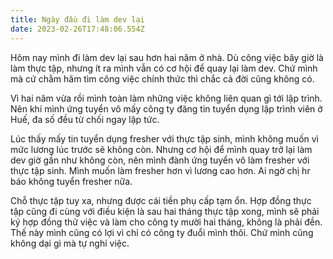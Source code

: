 ```yaml
---
title: Ngày đầu đi làm dev lại
date: 2023-02-26T17:48:06.554Z
---
```


Hôm nay mình đi làm dev lại sau hơn hai năm ở nhà. Dù công việc bây giờ là làm thực tập, nhưng ít ra mình vẫn có cơ hội để quay lại làm dev. Chứ mình mà cứ chằm hăm tìm công việc chính thức thì chắc cả đời cũng không có.

Vì hai năm vừa rồi mình toàn làm những việc không liên quan gì tới lập trình. Nên khi mình ứng tuyển vô mấy công ty đăng tin tuyển dụng lập trình viên ở Huế, đa số đều từ chối ngay lập tức.

Lúc thấy mấy tin tuyển dụng fresher với thực tập sinh, mình không muốn vì mức lương lúc trước sẽ không còn. Nhưng cơ hội để mình quay trở lại làm dev giờ gần như không còn, nên mình đành ứng tuyển vô làm fresher với thực tập sinh. Mình muốn làm fresher hơn vì lương cao hơn. Ai ngờ chị hr báo không tuyển fresher nữa.

Chỗ thực tập tuy xa, nhưng được cái tiền phụ cấp tạm ổn. Hợp đồng thực tập cũng đi cùng với điều kiện là sau hai tháng thực tập xong, mình sẽ phải ký hợp đồng thử việc và làm cho công ty mười hai tháng, không là phải đền. Thế này mình cũng có lợi vì chỉ có công ty đuổi mình thôi. Chứ mình cũng không dại gì mà tự nghỉ việc.
